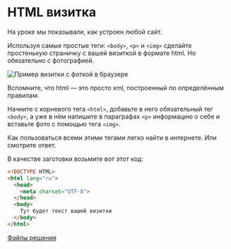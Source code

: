 # HTML визитка

На уроке мы показывали, как устроен любой сайт. 

Используя самые простые теги: `<body>`, `<p>` и `<img>` сделайте простенькую страничку с вашей визиткой в формате html. Но обязательно с фотографией.

![Пример визитки с фоткой в браузере](http://goodprogrammer.ru/system/rich_texts/000/000/4883f3d5a2075512b1f05abc096bab7981c8fc6ea52/vizitka.png?1442683965 "Пример визитки с фоткой в браузере")

<div class="rubyrush-task-hint">

Вспомните, что html — это просто xml, построенный по определённым правилам. 

Начните с корневого тега `<html>`, добавьте в него обязательный тег `<body>`, а уже в нём напишите в параграфах `<p>` информацию о себе и вставьте фото с помощью тега `<img>`.

Как пользоваться всеми этими тегами легко найти в интернете. Или смотрите ответ.

В качестве заготовки возьмите вот этот код:

```html
<!DOCTYPE HTML>
<html lang="ru">
  <head>
    <meta charset="UTF-8">
  </head>
  <body>
    Тут будет текст вашей визитки
  </body>
</html>
```


</div>


<div class="rubyrush-task-answer">

<p>
<a href="https://github.com/aristofun/rubyrush-path/tree/master/steps/xml-html-02/solution/" class="rubyrush-task-solution-link">Файлы решения</a>
</p>

</div>
